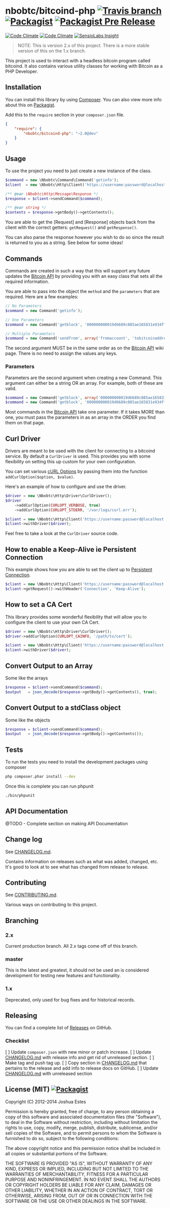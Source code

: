nbobtc/bitcoind-php [![Travis branch](https://img.shields.io/travis/nbobtc/bitcoind-php/2.x.svg)](https://travis-ci.org/nbobtc/bitcoind-php) [![Packagist](https://img.shields.io/packagist/v/nbobtc/bitcoind-php.svg)](https://packagist.org/packages/nbobtc/bitcoind-php) [![Packagist Pre Release](https://img.shields.io/packagist/vpre/nbobtc/bitcoind-php.svg)](https://packagist.org/packages/nbobtc/bitcoind-php)
===================

[![Code Climate](https://img.shields.io/codeclimate/github/nbobtc/bitcoind-php.svg)](https://codeclimate.com/github/nbobtc/bitcoind-php) [![Code Climate](https://img.shields.io/codeclimate/coverage/github/nbobtc/bitcoind-php.svg)](https://codeclimate.com/github/nbobtc/bitcoind-php) [![SensioLabs Insight](https://img.shields.io/sensiolabs/i/c7af9182-f53b-4164-820d-46e7499252f3.svg)](https://insight.sensiolabs.com/projects/c7af9182-f53b-4164-820d-46e7499252f3)

> NOTE: This is version 2.x of this project. There is a more stable version of
> this on the 1.x branch.

This project is used to interact with a headless bitcoin program called
bitcoind. It also contains various utility classes for working with Bitcoin as a
PHP Developer.

## Installation

You can install this library by using [Composer]. You can also view more info
about this on [Packagist].

Add this to the `require` section in your `composer.json` file.

```json
{
    "require": {
        "nbobtc/bitcoind-php": "~2.0@dev"
    }
}
```

## Usage

To use the project you need to just create a new instance of the class.

```php
$command = new \Nbobtc\Command\Command('getinfo');
$client  = new \Nbobtc\Http\Client('https://username:password@localhost:18332');

/** @var \Nbobtc\Http\Message\Response */
$response = $client->sendCommand($command);

/** @var string */
$contents = $response->getBody()->getContents();
```

You are able to get the [Request] and [Response] objects back from
the client with the correct getters: `getRequest()` and `getResponse()`.

You can also parse the response however you wish to do so since the result is
returned to you as a string. See below for some ideas!

## Commands

Commands are created in such a way that this will support any future updates the
[Bitcoin API] by providing you with an easy class that sets all the required
information.

You are able to pass into the object the `method` and the `parameters` that are
required. Here are a few examples:

```php
// No Parameters
$command = new Command('getinfo');

// One Parameters
$command = new Command('getblock', '000000000019d6689c085ae165831e934ff763ae46a2a6c172b3f1b60a8ce26f');

// Multiple Parameters
$command = new Command('sendfrom', array('fromaccount', 'tobitcoinaddress', 'amount'));
```

The second argument MUST be in the same order as on the [Bitcoin API] wiki page.
There is no need to assign the values any keys.

### Parameters

Parameters are the second argument when creating a new Command. This argument
can either be a string OR an array. For example, both of these are valid.

```php
$command = new Command('getblock', array('000000000019d6689c085ae165831e934ff763ae46a2a6c172b3f1b60a8ce26f'));
$command = new Command('getblock', '000000000019d6689c085ae165831e934ff763ae46a2a6c172b3f1b60a8ce26f');
```

Most commands in the [Bitcoin API] take one parameter. If it takes MORE than
one, you must pass the parameters in as an array in the ORDER you find them on
that page.

## Curl Driver

Drivers are meant to be used with the client for connecting to a bitcoind
service. By default a `CurlDriver` is used. This provides you with some
flexibility on setting this up custom for your own configuration.

You can set various [cURL Options] by passing them into the function
`addCurlOption($option, $value)`.

Here's an example of how to configure and use the driver.

```php
$driver = new \Nbobtc\Http\Driver\CurlDriver();
$driver
    ->addCurlOption(CURLOPT_VERBOSE, true)
    ->addCurlOption(CURLOPT_STDERR, '/var/logs/curl.err');

$client = new \Nbobtc\Http\Client('https://username:password@localhost:18332');
$client->withDriver($driver);
```

Feel free to take a look at the `CurlDriver` source code.

## How to enable a Keep-Alive ie Persistent Connection

This example shows how you are able to set the client up to [Persistent
Connection].

```php
$client = new \Nbobtc\Http\Client('https://username:password@localhost:18332');
$client->getRequest()->withHeader('Connection', 'Keep-Alive');
```

## How to set a CA Cert

This library provides some wonderful flexibility that will allow you to
configure the client to use your own CA Cert.

```php
$driver = new \Nbobtc\Http\Driver\CurlDriver();
$driver->addCurlOption(CURLOPT_CAINFO, '/path/to/cert');

$client = new \Nbobtc\Http\Client('https://username:password@localhost:18332');
$client->withDriver($driver);
```

## Convert Output to an Array

Some like the arrays

```php
$response = $client->sendCommand($command);
$output   = json_decode($response->getBody()->getContents(), true);
```

## Convert Output to a stdClass object

Some like the objects

```php
$response = $client->sendCommand($command);
$output   = json_decode($response->getBody()->getContents());
```

## Tests

To run the tests you need to install the development packages using composer

```bash
php composer.phar install --dev
```

Once this is complete you can run phpunit

```bash
./bin/phpunit
```

## API Documentation

@TODO - Complete section on making API Documentation

## Change log

See [CHANGELOG.md].

Contains information on releases such as what was added, changed, etc. It's good
to look at to see what has changed from release to release.

## Contributing

See [CONTRIBUTING.md].

Various ways on contributing to this project.

## Branching

### 2.x

Current production branch. All 2.x tags come off of this branch.

### master

This is the latest and greatest, it should not be used an is considered
development for testing new features and functionality.

### 1.x

Deprecated, only used for bug fixes and for historical records.

## Releasing

You can find a complete list of [Releases] on GitHub.

### Checklist

[ ] Update `composer.json` with new minor or patch increase.
[ ] Update [CHANGELOG.md] with release info and get rid of unreleased section.
[ ] Make tag and push tag up.
[ ] Copy section in [CHANGELOG.md] that pertains to the release and add info to
    release docs on GitHub.
[ ] Update [CHANGELOG.md] with unreleased section


## License (MIT) [![Packagist](https://img.shields.io/packagist/l/nbobtc/bitcoind-php.svg)](https://github.com/nbobtc/bitcoind-php/blob/2.x/LICENSE)

Copyright (C) 2012-2014 Joshua Estes

Permission is hereby granted, free of charge, to any person obtaining a copy of
this software and associated documentation files (the "Software"), to deal in
the Software without restriction, including without limitation the rights to
use, copy, modify, merge, publish, distribute, sublicense, and/or sell copies of
the Software, and to permit persons to whom the Software is furnished to do so,
subject to the following conditions:

The above copyright notice and this permission notice shall be included in all
copies or substantial portions of the Software.

THE SOFTWARE IS PROVIDED "AS IS", WITHOUT WARRANTY OF ANY KIND, EXPRESS OR
IMPLIED, INCLUDING BUT NOT LIMITED TO THE WARRANTIES OF MERCHANTABILITY, FITNESS
FOR A PARTICULAR PURPOSE AND NONINFRINGEMENT. IN NO EVENT SHALL THE AUTHORS OR
COPYRIGHT HOLDERS BE LIABLE FOR ANY CLAIM, DAMAGES OR OTHER LIABILITY, WHETHER
IN AN ACTION OF CONTRACT, TORT OR OTHERWISE, ARISING FROM, OUT OF OR IN
CONNECTION WITH THE SOFTWARE OR THE USE OR OTHER DEALINGS IN THE SOFTWARE.

[Composer]: https://getcomposer.org/
[Packagist]: https://packagist.org/packages/nbobtc/bitcoind-php
[CHANGELOG.md]: https://github.com/nbobtc/bitcoind-php/blob/2.x/CHANGELOG.md
[CONTRIBUTING.md]: https://github.com/nbobtc/bitcoind-php/blob/2.x/CONTRIBUTING.md
[Bitcoin API]: https://en.bitcoin.it/wiki/Original_Bitcoin_client/API_Calls_list
[Persistent Connection]: http://en.wikipedia.org/wiki/HTTP_persistent_connection
[cURL Options]: http://php.net/manual/en/function.curl-setopt.php
[Releases]: https://github.com/nbobtc/bitcoind-php/releases

